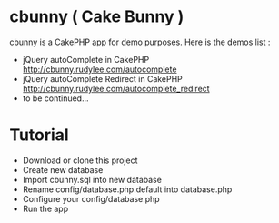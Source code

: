# cbunny ( Cake Bunny ) #

cbunny is a CakePHP app for demo purposes. Here is the demos list :

* jQuery autoComplete in CakePHP http://cbunny.rudylee.com/autocomplete
* jQuery autoComplete Redirect in CakePHP http://cbunny.rudylee.com/autocomplete_redirect
* to be continued...

# Tutorial #
* Download or clone this project
* Create new database
* Import cbunny.sql into new database
* Rename config/database.php.default into database.php
* Configure your config/database.php
* Run the app